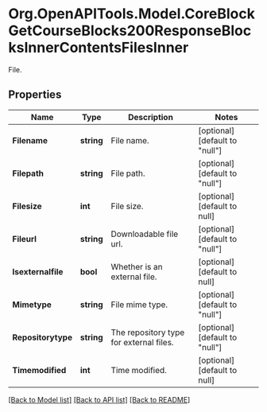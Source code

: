 # Org.OpenAPITools.Model.CoreBlockGetCourseBlocks200ResponseBlocksInnerContentsFilesInner
File.

## Properties

Name | Type | Description | Notes
------------ | ------------- | ------------- | -------------
**Filename** | **string** | File name. | [optional] [default to "null"]
**Filepath** | **string** | File path. | [optional] [default to "null"]
**Filesize** | **int** | File size. | [optional] [default to null]
**Fileurl** | **string** | Downloadable file url. | [optional] [default to "null"]
**Isexternalfile** | **bool** | Whether is an external file. | [optional] [default to null]
**Mimetype** | **string** | File mime type. | [optional] [default to "null"]
**Repositorytype** | **string** | The repository type for external files. | [optional] [default to "null"]
**Timemodified** | **int** | Time modified. | [optional] [default to null]

[[Back to Model list]](../README.md#documentation-for-models) [[Back to API list]](../README.md#documentation-for-api-endpoints) [[Back to README]](../README.md)

